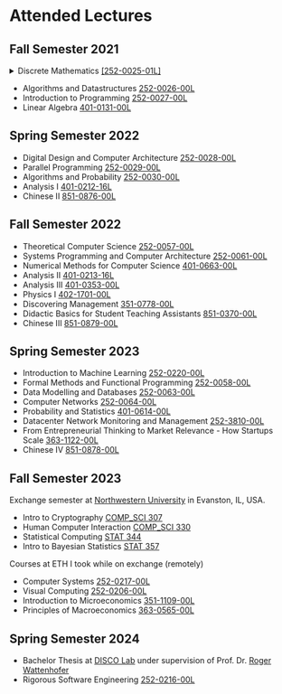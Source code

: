 # Attended Lectures

## Fall Semester 2021
<details>
<summary>
Discrete Mathematics <a href="http://www.vvz.ethz.ch/Vorlesungsverzeichnis/lerneinheit.view?lerneinheitId=147043&semkez=2021W&lang=en">[252-0025-01L]</a>
</summary>
<p>
Mathematical reasoning and proofs, abstraction. Sets, relations (e.g. equivalence and order relations), functions, (un-)countability, number theory, algebra (groups, rings, fields, polynomials, subalgebras, morphisms), logic (propositional and predicate logic, proof calculi).
</p>
</details>

- Algorithms and Datastructures [252-0026-00L](http://www.vvz.ethz.ch/Vorlesungsverzeichnis/lerneinheit.view?lerneinheitId=146603&semkez=2021W&lang=en)
- Introduction to Programming [252-0027-00L](http://www.vvz.ethz.ch/Vorlesungsverzeichnis/lerneinheit.view?lerneinheitId=148279&semkez=2021W&lang=en)
- Linear Algebra [401-0131-00L](http://www.vvz.ethz.ch/Vorlesungsverzeichnis/lerneinheit.view?lerneinheitId=148509&semkez=2021W&lang=en)

## Spring Semester 2022
- Digital Design and Computer Architecture [252-0028-00L](http://www.vvz.ethz.ch/Vorlesungsverzeichnis/lerneinheit.view?lerneinheitId=159117&semkez=2022S&lang=de)
- Parallel Programming [252-0029-00L](http://www.vvz.ethz.ch/Vorlesungsverzeichnis/lerneinheit.view?lerneinheitId=157750&semkez=2022S&lang=en)
- Algorithms and Probability [252-0030-00L](http://www.vvz.ethz.ch/Vorlesungsverzeichnis/lerneinheit.view?lerneinheitId=157731&semkez=2022S&lang=en)
- Analysis I [401-0212-16L](http://www.vvz.ethz.ch/Vorlesungsverzeichnis/lerneinheit.view?lerneinheitId=158644&semkez=2022S&lang=en)
- Chinese II [851-0876-00L](https://www.sprachenzentrum.uzh.ch/static/services/prod/frontend/fKursdetail.php?targetgpid=zielgruppe:studentETHZ&sprachid=sprache:chinesisch&kursnr=442be8fc-245d-411a-b827-bb6ac636dca3&lang=en)

## Fall Semester 2022
- Theoretical Computer Science [252-0057-00L](http://www.vvz.ethz.ch/Vorlesungsverzeichnis/lerneinheit.view?lerneinheitId=163672&semkez=2022W&lang=en)
- Systems Programming and Computer Architecture [252-0061-00L](http://www.vvz.ethz.ch/Vorlesungsverzeichnis/lerneinheit.view?lerneinheitId=162562&semkez=2022W&lang=en)
- Numerical Methods for Computer Science [401-0663-00L](http://www.vvz.ethz.ch/Vorlesungsverzeichnis/lerneinheit.view?lerneinheitId=162598&semkez=2022W&lang=en)
- Analysis II [401-0213-16L](http://www.vvz.ethz.ch/Vorlesungsverzeichnis/lerneinheit.view?lerneinheitId=162699&semkez=2022W&lang=en)
- Analysis III [401-0353-00L](http://www.vvz.ethz.ch/Vorlesungsverzeichnis/lerneinheit.view?lerneinheitId=163429&semkez=2022W&lang=en)
- Physics I [402-1701-00L](http://www.vvz.ethz.ch/Vorlesungsverzeichnis/lerneinheit.view?lerneinheitId=161894&semkez=2022W&lang=en)
- Discovering Management [351-0778-00L](http://www.vvz.ethz.ch/Vorlesungsverzeichnis/lerneinheit.view?lerneinheitId=163319&semkez=2022W&lang=en)
- Didactic Basics for Student Teaching Assistants [851-0370-00L](http://www.vvz.ethz.ch/Vorlesungsverzeichnis/lerneinheit.view?lerneinheitId=162262&semkez=2022W&lang=en)
- Chinese III [851-0879-00L](https://www.vvz.ethz.ch/Vorlesungsverzeichnis/lerneinheit.view?lang=en&lerneinheitId=172508&semkez=2023W&ansicht=LEHRVERANSTALTUNGEN&)

## Spring Semester 2023
- Introduction to Machine Learning [252-0220-00L](http://www.vvz.ethz.ch/Vorlesungsverzeichnis/lerneinheit.view?lerneinheitId=167629&semkez=2023S&lang=en)
- Formal Methods and Functional Programming [252-0058-00L](http://www.vvz.ethz.ch/Vorlesungsverzeichnis/lerneinheit.view?lerneinheitId=168549&semkez=2023S&lang=en)
- Data Modelling and Databases [252-0063-00L](http://www.vvz.ethz.ch/Vorlesungsverzeichnis/lerneinheit.view?lerneinheitId=168611&semkez=2023S&lang=en)
- Computer Networks [252-0064-00L](http://www.vvz.ethz.ch/Vorlesungsverzeichnis/lerneinheit.view?lerneinheitId=168727&semkez=2023S&lang=en)
- Probability and Statistics [401-0614-00L](http://www.vvz.ethz.ch/Vorlesungsverzeichnis/lerneinheit.view?lerneinheitId=168722&semkez=2023S&lang=en)
- Datacenter Network Monitoring and Management [252-3810-00L](http://www.vvz.ethz.ch/Vorlesungsverzeichnis/lerneinheit.view?lerneinheitId=166856&semkez=2023S&lang=en)
- From Entrepreneurial Thinking to Market Relevance - How Startups Scale [363-1122-00L](http://www.vvz.ethz.ch/Vorlesungsverzeichnis/lerneinheit.view?lerneinheitId=168749&semkez=2023S&lang=en)
- Chinese IV [851-0878-00L](https://www.sprachenzentrum.uzh.ch/static/services/prod/frontend/fKursdetail.php?targetgpid=zielgruppe:studentETHZ&sprachid=sprache:chinesisch&kursnr=7a35ccd4-13cd-4cb3-ad57-c35f59b83fea&lang=en)

## Fall Semester 2023

Exchange semester at [Northwestern University](https://www.northwestern.edu) in Evanston, IL, USA.
- Intro to Cryptography [COMP_SCI 307](https://www.mccormick.northwestern.edu/computer-science/academics/courses/descriptions/307.html)
- Human Computer Interaction [COMP_SCI 330](https://www.mccormick.northwestern.edu/computer-science/academics/courses/descriptions/330-1.html)
- Statistical Computing [STAT 344](https://class-descriptions.northwestern.edu/4920/WCAS/STAT/16697)
- Intro to Bayesian Statistics [STAT 357](https://class-descriptions.northwestern.edu/4920/WCAS/STAT/16932)

Courses at ETH I took while on exchange (remotely)
- Computer Systems [252-0217-00L](http://www.vvz.ethz.ch/Vorlesungsverzeichnis/lerneinheit.view?lerneinheitId=173502&semkez=2023W&lang=en)
- Visual Computing [252-0206-00L](http://www.vvz.ethz.ch/Vorlesungsverzeichnis/lerneinheit.view?lerneinheitId=172227&semkez=2023W&lang=en)
- Introduction to Microeconomics [351-1109-00L](http://www.vvz.ethz.ch/Vorlesungsverzeichnis/lerneinheit.view?lerneinheitId=173199&semkez=2023W&lang=en)
- Principles of Macroeconomics [363-0565-00L](http://www.vvz.ethz.ch/Vorlesungsverzeichnis/lerneinheit.view?lerneinheitId=172305&semkez=2023W&lang=en)

## Spring Semester 2024

- Bachelor Thesis at [DISCO Lab](https://disco.ethz.ch) under supervision of Prof. Dr. [Roger Wattenhofer](https://disco.ethz.ch/members/wroger)
- Rigorous Software Engineering [252-0216-00L](http://www.vvz.ethz.ch/Vorlesungsverzeichnis/lerneinheit.view?lerneinheitId=177126&semkez=2024S&lang=en)

